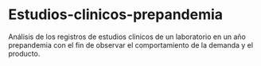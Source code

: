 # Estudios-clinicos-prepandemia
Análisis de los registros de estudios clinicos de un laboratorio en un año prepandemia con el fin de observar el comportamiento de la demanda y el producto.

